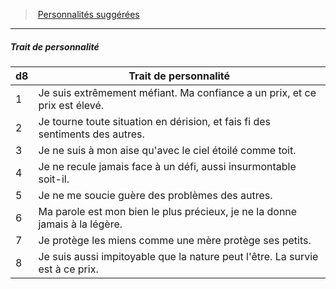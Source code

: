 ﻿---
!PersonalityTraitItem
Table: >+
  |d8|Trait de personnalité|

  |---|---|

  |1|Je suis extrêmement méfiant. Ma confiance a <!--br-->un prix, et ce prix est élevé.|

  |2|Je tourne toute situation en dérision, et fais fi <!--br-->des sentiments des autres.|

  |3|Je ne suis à mon aise qu'avec le ciel étoilé <!--br-->comme toit.|

  |4|Je ne recule jamais face à un défi, aussi <!--br-->insurmontable soit-il.|

  |5|Je ne me soucie guère des problèmes des <!--br-->autres.|

  |6|Ma parole est mon bien le plus précieux, je ne <!--br-->la donne jamais à la légère.|

  |7|Je protège les miens comme une mère protège <!--br-->ses petits.|

  |8|Je suis aussi impitoyable que la nature peut <!--br-->l'être. La survie est à ce prix.|

Id: background_brigand_hd.md#trait-de-personnalité
ParentLink: background_brigand_hd.md#personnalités-suggérées
Name: Trait de personnalité
ParentName: Personnalités suggérées
NameLevel: 5
Attributes: {}
---
> [Personnalités suggérées](hd_background_brigand_personnalites_suggerees.md)

---

##### Trait de personnalité

|d8|Trait de personnalité|
|---|---|
|1|Je suis extrêmement méfiant. Ma confiance a un prix, et ce prix est élevé.|
|2|Je tourne toute situation en dérision, et fais fi des sentiments des autres.|
|3|Je ne suis à mon aise qu'avec le ciel étoilé comme toit.|
|4|Je ne recule jamais face à un défi, aussi insurmontable soit-il.|
|5|Je ne me soucie guère des problèmes des autres.|
|6|Ma parole est mon bien le plus précieux, je ne la donne jamais à la légère.|
|7|Je protège les miens comme une mère protège ses petits.|
|8|Je suis aussi impitoyable que la nature peut l'être. La survie est à ce prix.|

